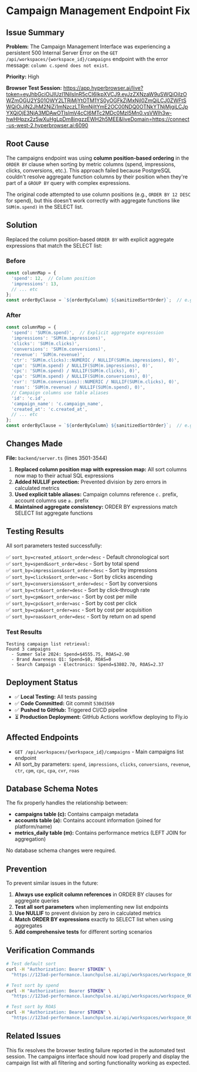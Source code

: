 # Campaign Management Endpoint Fix

## Issue Summary

**Problem:** The Campaign Management Interface was experiencing a persistent 500 Internal Server Error on the `GET /api/workspaces/{workspace_id}/campaigns` endpoint with the error message: `column c.spend does not exist`.

**Priority:** High

**Browser Test Session:** https://app.hyperbrowser.ai/live?token=eyJhbGciOiJIUzI1NiIsInR5cCI6IkpXVCJ9.eyJzZXNzaW9uSWQiOiIzOWZmOGU2YS01OWY2LTRjMjYtOTM1YS0yOGFkZjMxNjI0ZmQiLCJ0ZWFtSWQiOiJjN2JhM2NiZi1mNzczLTRmNjItYmE2OC00NDQ0OTNkYTNjMjgiLCJpYXQiOjE3NjA3MDAwOTIsImV4cCI6MTc2MDc0MzI5Mn0.vsVWlh3w-hwHHpzx2z5wXuHgLpDm8ingzzEWH2h5MEE&liveDomain=https://connect-us-west-2.hyperbrowser.ai:6090

## Root Cause

The campaigns endpoint was using **column position-based ordering** in the `ORDER BY` clause when sorting by metric columns (spend, impressions, clicks, conversions, etc.). This approach failed because PostgreSQL couldn't resolve aggregate function columns by their position when they're part of a `GROUP BY` query with complex expressions.

The original code attempted to use column positions (e.g., `ORDER BY 12 DESC` for spend), but this doesn't work correctly with aggregate functions like `SUM(m.spend)` in the SELECT list.

## Solution

Replaced the column position-based `ORDER BY` with explicit aggregate expressions that match the SELECT list:

### Before
```typescript
const columnMap = {
  'spend': 12,  // Column position
  'impressions': 13,
  // ... etc
};
const orderByClause = `${orderByColumn} ${sanitizedSortOrder}`;  // e.g., "12 DESC"
```

### After
```typescript
const columnMap = {
  'spend': 'SUM(m.spend)',  // Explicit aggregate expression
  'impressions': 'SUM(m.impressions)',
  'clicks': 'SUM(m.clicks)',
  'conversions': 'SUM(m.conversions)',
  'revenue': 'SUM(m.revenue)',
  'ctr': 'SUM(m.clicks)::NUMERIC / NULLIF(SUM(m.impressions), 0)',
  'cpm': 'SUM(m.spend) / NULLIF(SUM(m.impressions), 0)',
  'cpc': 'SUM(m.spend) / NULLIF(SUM(m.clicks), 0)',
  'cpa': 'SUM(m.spend) / NULLIF(SUM(m.conversions), 0)',
  'cvr': 'SUM(m.conversions)::NUMERIC / NULLIF(SUM(m.clicks), 0)',
  'roas': 'SUM(m.revenue) / NULLIF(SUM(m.spend), 0)',
  // Campaign columns use table aliases
  'id': 'c.id',
  'campaign_name': 'c.campaign_name',
  'created_at': 'c.created_at',
  // ... etc
};
const orderByClause = `${orderByColumn} ${sanitizedSortOrder}`;  // e.g., "SUM(m.spend) DESC"
```

## Changes Made

**File:** `backend/server.ts` (lines 3501-3544)

1. **Replaced column position map with expression map:** All sort columns now map to their actual SQL expressions
2. **Added NULLIF protection:** Prevented division by zero errors in calculated metrics
3. **Used explicit table aliases:** Campaign columns reference `c.` prefix, account columns use `a.` prefix
4. **Maintained aggregate consistency:** ORDER BY expressions match SELECT list aggregate functions

## Testing Results

All sort parameters tested successfully:

✅ `sort_by=created_at&sort_order=desc` - Default chronological sort  
✅ `sort_by=spend&sort_order=desc` - Sort by total spend  
✅ `sort_by=impressions&sort_order=desc` - Sort by impressions  
✅ `sort_by=clicks&sort_order=asc` - Sort by clicks ascending  
✅ `sort_by=conversions&sort_order=desc` - Sort by conversions  
✅ `sort_by=ctr&sort_order=desc` - Sort by click-through rate  
✅ `sort_by=cpm&sort_order=asc` - Sort by cost per mille  
✅ `sort_by=cpc&sort_order=asc` - Sort by cost per click  
✅ `sort_by=cpa&sort_order=asc` - Sort by cost per acquisition  
✅ `sort_by=roas&sort_order=desc` - Sort by return on ad spend  

### Test Results
```
Testing campaign list retrieval:
Found 3 campaigns
  - Summer Sale 2024: Spend=$4555.75, ROAS=2.90
  - Brand Awareness Q1: Spend=$0, ROAS=0
  - Search Campaign - Electronics: Spend=$3802.70, ROAS=2.37
```

## Deployment Status

- ✅ **Local Testing:** All tests passing
- ✅ **Code Committed:** Git commit `530d3569`
- ✅ **Pushed to GitHub:** Triggered CI/CD pipeline
- ⏳ **Production Deployment:** GitHub Actions workflow deploying to Fly.io

## Affected Endpoints

- `GET /api/workspaces/{workspace_id}/campaigns` - Main campaigns list endpoint
- All sort_by parameters: `spend`, `impressions`, `clicks`, `conversions`, `revenue`, `ctr`, `cpm`, `cpc`, `cpa`, `cvr`, `roas`

## Database Schema Notes

The fix properly handles the relationship between:
- **campaigns table (c):** Contains campaign metadata
- **accounts table (a):** Contains account information (joined for platform/name)
- **metrics_daily table (m):** Contains performance metrics (LEFT JOIN for aggregation)

No database schema changes were required.

## Prevention

To prevent similar issues in the future:

1. **Always use explicit column references** in ORDER BY clauses for aggregate queries
2. **Test all sort parameters** when implementing new list endpoints
3. **Use NULLIF** to prevent division by zero in calculated metrics
4. **Match ORDER BY expressions** exactly to SELECT list when using aggregates
5. **Add comprehensive tests** for different sorting scenarios

## Verification Commands

```bash
# Test default sort
curl -H "Authorization: Bearer $TOKEN" \
  "https://123ad-performance.launchpulse.ai/api/workspaces/workspace_001/campaigns"

# Test sort by spend
curl -H "Authorization: Bearer $TOKEN" \
  "https://123ad-performance.launchpulse.ai/api/workspaces/workspace_001/campaigns?sort_by=spend&sort_order=desc"

# Test sort by ROAS
curl -H "Authorization: Bearer $TOKEN" \
  "https://123ad-performance.launchpulse.ai/api/workspaces/workspace_001/campaigns?sort_by=roas&sort_order=desc"
```

## Related Issues

This fix resolves the browser testing failure reported in the automated test session. The campaigns interface should now load properly and display the campaign list with all filtering and sorting functionality working as expected.
